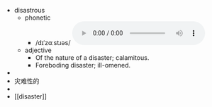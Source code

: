 - disastrous
	- phonetic
		- /dɪˈzɑːstɹəs/
		  <audio controls><source src="https://api.dictionaryapi.dev/media/pronunciations/en/disastrous-uk.mp3"></audio>
	- adjective
		- Of the nature of a disaster; calamitous.
		- Foreboding disaster; ill-omened.
-
- 灾难性的
-
- [[disaster]]